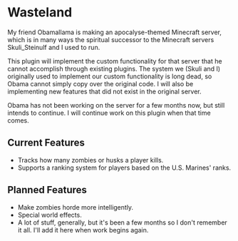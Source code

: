 # Wasteland
My friend Obamallama is making an apocalyse-themed Minecraft server,
which is in many ways the spiritual successor to the Minecraft servers Skuli_Steinulf and I used to run.

This plugin will implement the custom functionality for that server that he cannot accomplish through existing plugins.
The system we (Skuli and I) originally used to implement our custom functionality is long dead,
so Obama cannot simply copy over the original code.
I will also be implementing new features that did not exist in the original server.

Obama has not been working on the server for a few months now, but still intends to continue.
I will continue work on this plugin when that time comes.

## Current Features
* Tracks how many zombies or husks a player kills.
* Supports a ranking system for players based on the U.S. Marines' ranks.

## Planned Features
* Make zombies horde more intelligently.
* Special world effects.
* A lot of stuff, generally, but it's been a few months so I don't remember it all. I'll add it here when work begins again.
